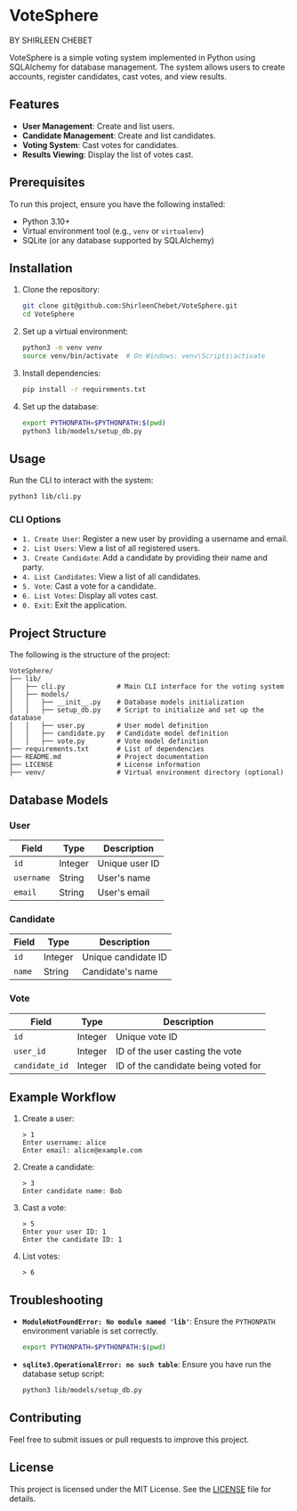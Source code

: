# VoteSphere
BY SHIRLEEN CHEBET

VoteSphere is a simple voting system implemented in Python using SQLAlchemy for database management. The system allows users to create accounts, register candidates, cast votes, and view results.

## Features

- **User Management**: Create and list users.
- **Candidate Management**: Create and list candidates.
- **Voting System**: Cast votes for candidates.
- **Results Viewing**: Display the list of votes cast.

## Prerequisites

To run this project, ensure you have the following installed:

- Python 3.10+
- Virtual environment tool (e.g., `venv` or `virtualenv`)
- SQLite (or any database supported by SQLAlchemy)

## Installation

1. Clone the repository:

   ```bash
   git clone git@github.com:ShirleenChebet/VoteSphere.git
   cd VoteSphere
   ```

2. Set up a virtual environment:

   ```bash
   python3 -m venv venv
   source venv/bin/activate  # On Windows: venv\Scripts\activate
   ```

3. Install dependencies:

   ```bash
   pip install -r requirements.txt
   ```

4. Set up the database:

   ```bash
   export PYTHONPATH=$PYTHONPATH:$(pwd)
   python3 lib/models/setup_db.py
   ```

## Usage

Run the CLI to interact with the system:

```bash
python3 lib/cli.py
```

### CLI Options

- `1. Create User`: Register a new user by providing a username and email.
- `2. List Users`: View a list of all registered users.
- `3. Create Candidate`: Add a candidate by providing their name and party.
- `4. List Candidates`: View a list of all candidates.
- `5. Vote`: Cast a vote for a candidate.
- `6. List Votes`: Display all votes cast.
- `0. Exit`: Exit the application.

## Project Structure

The following is the structure of the project:

```
VoteSphere/
├── lib/
│   ├── cli.py             # Main CLI interface for the voting system
│   ├── models/
│   │   ├── __init__.py    # Database models initialization
│   │   ├── setup_db.py    # Script to initialize and set up the database
│   │   ├── user.py        # User model definition
│   │   ├── candidate.py   # Candidate model definition
│   │   ├── vote.py        # Vote model definition
├── requirements.txt       # List of dependencies
├── README.md              # Project documentation
├── LICENSE                # License information
├── venv/                  # Virtual environment directory (optional)
```

## Database Models

### User

| Field      | Type    | Description    |
| ---------- | ------- | -------------- |
| `id`       | Integer | Unique user ID |
| `username` | String  | User's name    |
| `email`    | String  | User's email   |

### Candidate

| Field   | Type    | Description         |
| ------- | ------- | ------------------- |
| `id`    | Integer | Unique candidate ID |
| `name`  | String  | Candidate's name    |

### Vote

| Field          | Type    | Description                         |
| -------------- | ------- | ----------------------------------- |
| `id`           | Integer | Unique vote ID                      |
| `user_id`      | Integer | ID of the user casting the vote     |
| `candidate_id` | Integer | ID of the candidate being voted for |

## Example Workflow

1. Create a user:

   ```
   > 1
   Enter username: alice
   Enter email: alice@example.com
   ```

2. Create a candidate:

   ```
   > 3
   Enter candidate name: Bob
   
   ```

3. Cast a vote:

   ```
   > 5
   Enter your user ID: 1
   Enter the candidate ID: 1
   ```

4. List votes:

   ```
   > 6
   ```

## Troubleshooting

- **`ModuleNotFoundError: No module named 'lib'`**:
  Ensure the `PYTHONPATH` environment variable is set correctly.

  ```bash
  export PYTHONPATH=$PYTHONPATH:$(pwd)
  ```

- **`sqlite3.OperationalError: no such table`**:
  Ensure you have run the database setup script:

  ```bash
  python3 lib/models/setup_db.py
  ```

## Contributing

Feel free to submit issues or pull requests to improve this project.

## License

This project is licensed under the MIT License. See the [LICENSE](LICENSE.md) file for details.

